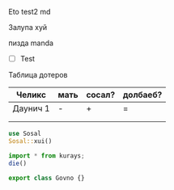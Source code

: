 Eto test2 md

Залупа хуй

пизда manda

- [ ] Test

Таблица дотеров

| Челикс | мать | сосал? | долбаеб? |
|--------|------|--------|----------|
|Даунич 1|  -   |   +    |    =     |
|        |      |        |          |
|        |      |        |          |


```rust
use Sosal
Sosal::xui()
```

```ts
import * from kurays;
die()

export class Govno {}
```
